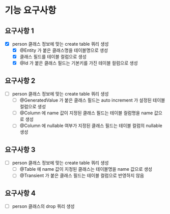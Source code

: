 # 기능 요구사항

## 요구사항 1
- [x] person 클래스 정보에 맞는 create table 쿼리 생성
  - [x] @Entity 가 붙은 클래스명을 테이블명으로 생성
  - [x] 클래스 필드를 테이블 컬럼으로 생성
  - [x] @Id 가 붙은 클래스 필드는 기본키를 가진 테이블 컬럼으로 생성

## 요구사항 2
- [ ] person 클래스 정보에 맞는 create table 쿼리 생성
  - [ ] @GeneratedValue 가 붙은 클래스 필드는 auto increment 가 설정된 테이블 컬럼으로 생성
  - [ ] @Column 에 name 값이 지정된 클래스 필드는 테이블 컬럼명을 name 값으로 생성
  - [ ] @Column 에 nullable 여부가 지정된 클래스 필드는 테이블 컬럼의 nullable 생성

## 요구사항 3
- [ ] person 클래스 정보에 맞는 create table 쿼리 생성
    - [ ] @Table 에 name 값이 지정된 클래스는 테이블명을 name 값으로 생성 
    - [ ] @Transient 가 붙은 클래스 필드는 테이블 컬럼으로 반영하지 않음

## 요구사항 4
- [ ] person 클래스의 drop 쿼리 생성
